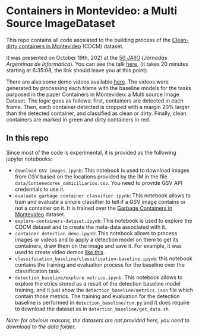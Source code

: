 # Containers in Montevideo: a Multi Source ImageDataset

This repo contains all code asosiated to the building process of the [Clean-dirty containers in Montevideo](https://www.kaggle.com/rodrigolaguna/clean-dirty-containers-in-montevideo) (CDCM) dataset.

It was presented on October 19th, 2021 at the [50 JAIIO](https://50jaiio.sadio.org.ar/) (_Jornadas Argentinas de Informática_). You can see the talk [here](https://youtu.be/yYoV_1qtUHo?t=23704), (it takes 20 minutes starting at 6:35:08, the link should leave you at this point).

There are also some demo videos available [here](https://youtube.com/playlist?list=PLhrZma22h43yAD8mOYznRVtIQ3RNDfSVc). The videos were generated by processing each frame with the baseline models for the tasks purposed in the paper Containers in Montevideo: a Multi source Image Dataset. The logic goes as follows: first, containers are detected in each frame. Then, each container detected is cropped with a margin 20% larger than the detected container, and classified as clean or dirty. Finally, clean containers are marked in green and dirty containers in red.

## In this repo

Since most of the code is experimental, it is provided as the following jupyter notebooks:

 * `download GSV images.ipynb`: This notebook is used to download images from GSV based on the locations provided by the IM in the file `data/Contenedores_domiciliarios.csv`. You need to provide GSV API credentials to use it.
 * `evaluate garbage container classifier.ipynb`: This notebook allows to train and evaluate a simple classifier to tell if a GSV image contains or not a container on it. It is trained over the [Garbage Containers in Montevideo](https://www.kaggle.com/rodrigolaguna/garbage-containers-images-in-montevideo) dataset.
 * `explore-containers-dataset.ipynb`: This notebook is used to explore the CDCM dataset and to create the meta-data associated with it.
 * `container detection demo.ipynb`:  This notebook allows to process images or videos and to apply a detection model on them to get its containers, draw them on the image and save it. For example, it was used to create video demos [like this](https://twitter.com/ro_laguna_/status/1363159539021922308).
 * `classification_baseline/classification-baseline.ipynb`: this notebook contains the training and evaluation process for the baseline over the classification task.
 * `detection_baseline/explore metrics.ipynb`: This notebook allows to explore the etrics stored as a result of the detection baseline model training, and it just show the `detection_baseline/metrics.json` file which contain those metrics. The training and evaluation for the detection baseline is performed in `detection_baseline/run.py` and it does require to download the dataset as in `detection_baseline/get_data.sh`.
 
     
*Note: for obvious reasons, the datasets are not provided here, you need to download to the data folder.*
 
